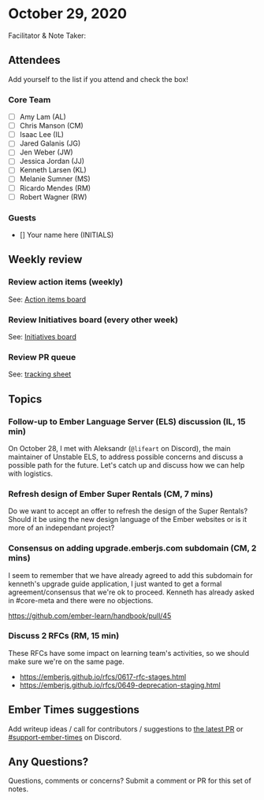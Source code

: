 # October 29, 2020

Facilitator & Note Taker: 

## Attendees

Add yourself to the list if you attend and check the box!

### Core Team
- [ ] Amy Lam (AL)
- [ ] Chris Manson (CM)
- [ ] Isaac Lee (IL)
- [ ] Jared Galanis (JG)
- [ ] Jen Weber (JW)
- [ ] Jessica Jordan (JJ)
- [ ] Kenneth Larsen (KL)
- [ ] Melanie Sumner (MS)
- [ ] Ricardo Mendes (RM)
- [ ] Robert Wagner (RW)

### Guests
- [] Your name here (INITIALS)

## Weekly review

### Review action items (weekly)
See: [Action items board](https://github.com/orgs/ember-learn/projects/47)

### Review Initiatives board (every other week)
See: [Initiatives board](https://github.com/orgs/ember-learn/projects/33)

### Review PR queue
See: [tracking sheet](https://docs.google.com/spreadsheets/d/1sPyN9z9wZMpTNwqCfa6R9QSPZkIW4iQd-H4gZC7ILLk/edit#gid=2035777454)

## Topics

<!-- If you would like to add a topic to the agenda please add a suggestion to the PR using the following format: -->
<!-- ### Your topic (INITIALS, expected duration in minutes) -->
### Follow-up to Ember Language Server (ELS) discussion (IL, 15 min)

On October 28, I met with Aleksandr (`@lifeart` on Discord), the main maintainer of Unstable ELS, to address possible concerns and discuss a possible path for the future. Let's catch up and discuss how we can help with logistics.

### Refresh design of Ember Super Rentals (CM, 7 mins) 

Do we want to accept an offer to refresh the design of the Super Rentals? Should it be using the new design language of the Ember websites or is it more of an independant project? 

### Consensus on adding upgrade.emberjs.com subdomain (CM, 2 mins)

I seem to remember that we have already agreed to add this subdomain for kenneth's upgrade guide application, I just wanted to get a formal agreement/consensus that we're ok to proceed. Kenneth has already asked in #core-meta and there were no objections.

https://github.com/ember-learn/handbook/pull/45

### Discuss 2 RFCs (RM, 15 min)

These RFCs have some impact on learning team's activities, so we should make sure we're on the same page.

- https://emberjs.github.io/rfcs/0617-rfc-stages.html
- https://emberjs.github.io/rfcs/0649-deprecation-staging.html
<!-- replace with topic -->
<!-- replace with topic -->
<!-- replace with topic -->

## Ember Times suggestions
Add writeup ideas / call for contributors / suggestions to [the latest PR](https://github.com/ember-learn/ember-blog/pulls?q=is%3Aopen+is%3Apr+label%3A%22%F0%9F%97%9E+embertimes%22%20or%20#support-ember-times) or [#support-ember-times](https://discordapp.com/channels/480462759797063690/485450546887786506) on Discord.

## Any Questions?
Questions, comments or concerns? Submit a comment or PR for this set of notes.
